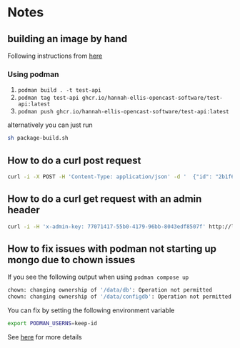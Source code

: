 # Notes

## building an image by hand

Following instructions from [here](https://codefresh.io/docs/docs/integrations/docker-registries/github-container-registry/)

### Using podman

1. `podman build . -t test-api`
2. `podman tag test-api ghcr.io/hannah-ellis-opencast-software/test-api:latest`
3. `podman push ghcr.io/hannah-ellis-opencast-software/test-api:latest`

alternatively you can just run

``` bash
sh package-build.sh
```

## How to do a curl post request

```bash
curl -i -X POST -H 'Content-Type: application/json' -d '  {"id": "2b1f6013-a9b5-444a-b687-0c4769095236","forename":"Charlie","surname": "Bates","salary": 35000,"holidayAllowance": 24,"roles": [{ "level": "junior", "title": "developer" }]}' http://localhost:8080/employee
```

## How to do a curl get request with an admin header

```bash
curl -i -H 'x-admin-key: 77071417-55b0-4179-96bb-8043edf8507f' http://localhost:8080/employee/all
```

## How to fix issues with podman not starting up mongo due to chown issues

If you see the following output when using `podman compose up`

``` bash
chown: changing ownership of '/data/db': Operation not permitted
chown: changing ownership of '/data/configdb': Operation not permitted
```

You can fix by setting the following environment variable

```bash
export PODMAN_USERNS=keep-id 
```

See [here](https://github.com/containers/podman/issues/18348) for more details